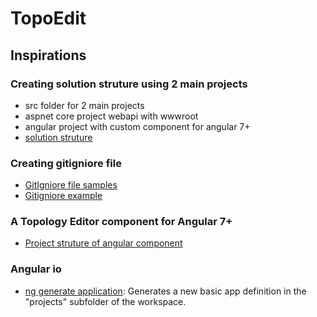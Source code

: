 # TopoEdit


## Inspirations

### Creating solution struture using 2 main projects
* src folder for 2 main projects
* aspnet core project webapi with wwwroot
* angular project with  custom component for angular 7+
* [solution struture](https://github.com/RickStrahl/AlbumViewerVNext/tree/master/src)

### Creating gitigniore file
* [GitIgniore file samples](https://github.com/github/gitignore)
* [Gitigniore example](https://raw.githubusercontent.com/mattlewis92/angular-calendar/master/.gitignore)

### A Topology Editor component for Angular 7+
* [Project struture of angular component](https://github.com/mattlewis92/angular-calendar)

### Angular io
* [ng generate application](https://angular.io/cli/generate#application-command): Generates a new basic app definition in the "projects" subfolder of the workspace.
